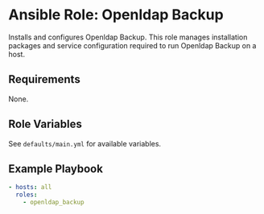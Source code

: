 # Ansible Role: Openldap Backup

Installs and configures Openldap Backup. This role manages installation packages and service configuration required to run Openldap Backup on a host.

## Requirements

None.

## Role Variables

See `defaults/main.yml` for available variables.

## Example Playbook

```yaml
- hosts: all
  roles:
    - openldap_backup
```
